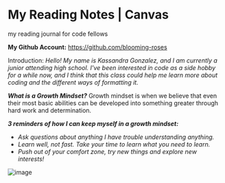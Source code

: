 # My Reading Notes | Canvas
my reading journal for code fellows

**My Github Account:** https://github.com/blooming-roses

Introduction: 
_Hello! My name is Kassandra Gonzalez, and I am currently a junior attending high school. I've been interested in code as a side hobby for a while now, and I think that this class could help me learn more about coding and the different ways of formatting it._

***What is a Growth Mindset?*** 
Growth mindset is when we believe that even their most basic abilities can be developed into something greater through hard work and determination.

***3 reminders of how I can keep myself in a growth mindset:*** 
 - *Ask questions about anything I have trouble understanding anything.*
 - *Learn well, not fast. Take your time to learn what you need to learn.*
 - *Push out of your comfort zone, try new things and explore new interests!*

![image](https://github.com/blooming-roses/reading-notes/assets/152890089/ff550b61-2f9d-4bc0-87fa-1d6e6a2447a6)
